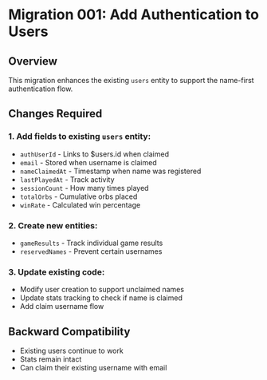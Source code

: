 # Migration 001: Add Authentication to Users

## Overview
This migration enhances the existing `users` entity to support the name-first authentication flow.

## Changes Required

### 1. Add fields to existing `users` entity:
- `authUserId` - Links to $users.id when claimed
- `email` - Stored when username is claimed
- `nameClaimedAt` - Timestamp when name was registered
- `lastPlayedAt` - Track activity
- `sessionCount` - How many times played
- `totalOrbs` - Cumulative orbs placed
- `winRate` - Calculated win percentage

### 2. Create new entities:
- `gameResults` - Track individual game results
- `reservedNames` - Prevent certain usernames

### 3. Update existing code:
- Modify user creation to support unclaimed names
- Update stats tracking to check if name is claimed
- Add claim username flow

## Backward Compatibility
- Existing users continue to work
- Stats remain intact
- Can claim their existing username with email
